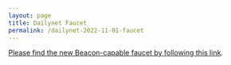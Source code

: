 ```yaml
---
layout: page
title: Dailynet Faucet
permalink: /dailynet-2022-11-01-faucet
---
```


[Please find the new Beacon-capable faucet by following this link](https://faucet.dailynet-2022-11-01.teztnets.xyz).
